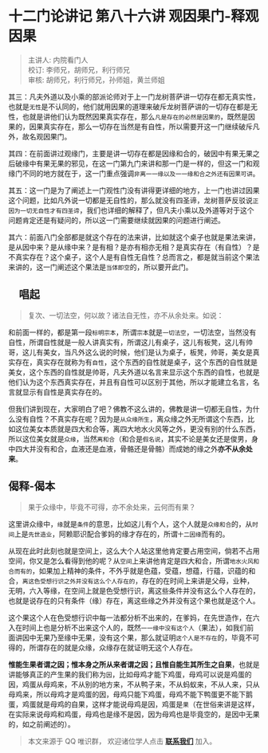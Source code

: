 # 十二门论讲记 第八十六讲 观因果门-释观因果

> 主讲人: 内院看门人 <br />
> 校订: 李师兄，胡师兄，利行师兄 <br />
> 审核: 胡师兄，利行师兄，孙师姐，黄兰师姐 <br />

其三：凡夫外道以及小乘的部派论师对于上一门龙树菩萨讲一切存在都无真实性，也就是`无性`是不认同的，他们就用因果的道理来破斥龙树菩萨讲的一切存在都是无性，也就是讲他们认为既然因果真实存在，那么`凡是存在的必然是因果的`，既然是因果的，因果真实存在，那么一切存在当然是有自性，所以需要开这一门继续破斥凡外，故名观因果门。

其四：在前面讲过观缘门，主要是讲一切存在都是因缘和合的，破因中有果无果之后破缘中有果无果的邪见，在这一门第九门来讲和那一门是一样的，但这一门和观缘门不同的地方就在于，这一门重点强调`非离一一缘以及一一缘和合之外还有因果可讲`。

其五：这一门是为了阐述上一门观性门没有讲得更详细的地方，上一门也讲过因果这个问题，比如凡外说一切都是无自性的，那么就没有四圣谛，龙树菩萨反驳说`正因为一切无自性才有四圣谛`，我们也详细的解释了，但凡夫小乘以及外道等对于这个问题肯定还是有疑问的，所以这一门需要继续就因果的问题进行阐述。

其六：前面八门全部都是就这个存在的法来讲，比如就这个桌子也就是果法来讲，是从因中来？是从缘中来？是有相？是亦有相亦无相？是真实存在（有自性）？是不真实存在？这个桌子，这个人是有自性无自性？总而言之，都是就当前这个果法来讲的，这一门阐述这个果法是`当体即空`的，所以要开此门。

## 　唱起

> 复次、一切法空，何以故？诸法自无性，亦不从余处来。如说：

和前面一样的，都是第一段`标明宗本`，所谓`宗本`就是`一切法空`，一切法空，当然没有自性，所谓自性就是一般人讲真实有，所谓这儿有桌子，这儿有板凳，这儿有帅哥，这儿有美女，当凡外这么说的时候，他们是认为桌子，板凳，帅哥，美女是真实存在，真实存在就称为有`自性`，这个东西的自性就是桌子，这个东西的自性就是美女，这个东西的自性就是帅哥，凡夫外道以名言来显示这个东西的自性，也就是他们认为这个东西真实存在，并且有自性可以区别于其他，所以才能建立名言，名言就显示有自性是真实存在的。

但我们讲到现在，大家明白了吧？佛教不这么讲的，佛教是讲一切都无自性，为什么没有自性？不真实存在呢？因为是`从众缘所生`，离众缘之外无所谓这个东西，比如这位美女本质就是四大和合等，离四大地水火风等之外，更没有别的什么东西，所以这位美女就是`众缘`，当然`离和合`（和合是`假名说`，其实不论是美女还是俊男，身中四大并没有和合，血液还是血液，骨骼还是骨骼）而成她的缘之外**亦不从余处来**。

## 偈释-偈本

> 果于众缘中，毕竟不可得，亦不余处来，云何而有果？

这里讲众缘中，`缘`就是`条件`的意思，比如这儿有个人，这个人就是`众缘和合`的，从`时间`上是`先世造业`，阿赖耶识配合爹妈的缘才存在的，所谓`十二因缘`而有的。

从现在此时此刻也就是空间上，这么大个人站这里他肯定要占用空间，倘若不占用空间，你又是怎么看得到他的呢？从`空间`上来讲他肯定是四大和合，所谓`地水火风和合而有的`，如果加上精神的条件，不外乎就是色蕴，受蕴，想蕴，行蕴，识蕴的和合，`离这色受想行识之外并没有这么个人存在的`，存在的在时间上来讲是父母，业种，无明，六入等缘，在空间上就是色受想行识，离这些条件并没有这么个人存在的，也就是说存在的只有条件（缘）存在，离这些缘之外并没有这个果也就是这个人。

这个果这个人在色受想行识中每一法都分析不出来的，在爹妈，在先世造作，在六入在时间上也是分析不出来这个人的，既然`一一缘中没有这个人`（果法），如我们前面讲因中无果乃至缘中无果，没有这个果，那么就证明`这个人是不存在`的，毕竟不可得的，所谓存在的就是众缘，众缘存在就证明无这个人存在。

**惟能生果者谓之因；惟本身之所从来者谓之因；且惟自能生其所生之自果**，也就是讲能够真正的产生果的我们称为`因`，比如母鸡才能下鸡蛋，母鸡可以说是鸡蛋的因，鸡蛋从母鸡来，不从别的地方来，不从鸭子来，不从蚂蚁来，不从人来，只从母鸡来，所以母鸡才是鸡蛋的因，母鸡只能下鸡蛋，母鸡不能下鸭蛋更不能下鹅蛋，鸡蛋就是母鸡的自果，这样才能说母鸡是因，鸡蛋是`果`（在世俗来讲是这样，在实际来说母鸡和鸡蛋，母鸡也是缘不是因，因为母鸡也是毕竟空的，是因中无果的，如之前阐述的）。

> 本文来源于 QQ 唯识群， 欢迎诸位学人点击 **[联系我们](https://mp.weixin.qq.com/s/lZCfWjmLjgNR165Tx4_bCQ)** 加入。
